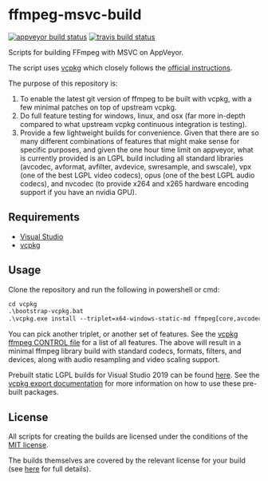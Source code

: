 # ffmpeg-msvc-build

[![appveyor build status](https://ci.appveyor.com/api/projects/status/rok7i2fbv5ptrwvm?svg=true)](https://ci.appveyor.com/project/mcmtroffaes/ffmpeg-msvc-build) [![travis build status](https://travis-ci.com/mcmtroffaes/ffmpeg-msvc-build.svg?branch=master)](https://travis-ci.com/mcmtroffaes/ffmpeg-msvc-build)

Scripts for building FFmpeg with MSVC on AppVeyor.

The script uses [vcpkg](https://github.com/microsoft/vcpkg)
which closely follows the [official
instructions](https://trac.ffmpeg.org/wiki/CompilationGuide/MSVC).

The purpose of this repository is:

1. To enable the latest git version of ffmpeg to be built with vcpkg, with a few minimal patches on top of upstream vcpkg.
2. Do full feature testing for windows, linux, and osx (far more in-depth compared to what upstream vcpkg continuous integration is testing).
3. Provide a few lightweight builds for convenience. Given that there are so many different combinations of features that might make sense for specific purposes, and given the one hour time limit on appveyor, what is currently provided is an LGPL build including all standard libraries (avcodec, avformat, avfilter, avdevice, swresample, and swscale), vpx (one of the best LGPL video codecs), opus (one of the best LGPL audio codecs), and nvcodec (to provide x264 and x265 hardware encoding support if you have an nvidia GPU).

## Requirements

* [Visual Studio](https://docs.microsoft.com/en-us/cpp/)
* [vcpkg](https://github.com/microsoft/vcpkg)

## Usage

Clone the repository and run the following in powershell or cmd:

```ps
cd vcpkg
.\bootstrap-vcpkg.bat
.\vcpkg.exe install --triplet=x64-windows-static-md ffmpeg[core,avcodec,avformat,avfilter,avdevice,swresample,swscale]
```

You can pick another triplet, or another set of features. See the [vcpkg ffmpeg CONTROL file](https://github.com/microsoft/vcpkg/blob/master/ports/ffmpeg/CONTROL) for a list of all features. The above will result in a minimal ffmpeg library build with standard codecs, formats, filters, and devices, along with audio resampling and video scaling support.

Prebuilt static LGPL builds for Visual Studio 2019 can be found
[here](https://github.com/mcmtroffaes/ffmpeg-msvc-build/releases).
See the
[vcpkg export documentation](https://vcpkg.readthedocs.io/en/latest/users/integration/#export)
for more information on how to use these pre-built packages.

## License

All scripts for creating the builds are licensed under the conditions
of the [MIT license](LICENSE.txt).

The builds themselves are covered by the relevant license for your build
(see [here](https://ffmpeg.org/legal.html) for full details).
